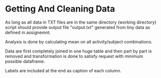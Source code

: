 Getting And Cleaning Data
=========================

As long as all data in TXT files are in the same directory (working directory) script should provide output file "output.txt" generated from tiny data as defined in assignemnt.

Analysis is done by calculating mean on all activity/subject combinations.


Data are first completely joined in one huge table and then part by part is removed and transformation is done to satisfy request with minimum possible dataframe.

Labels are included at the end as caption of each column.
